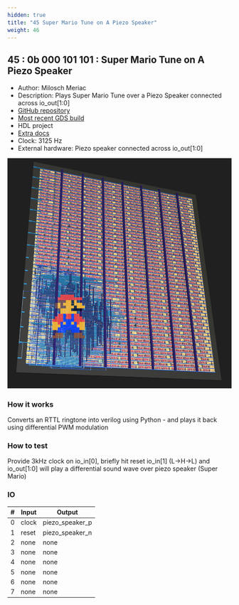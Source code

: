 ```yaml
---
hidden: true
title: "45 Super Mario Tune on A Piezo Speaker"
weight: 46
---
```


## 45 : 0b 000 101 101 : Super Mario Tune on A Piezo Speaker

* Author: Milosch Meriac
* Description: Plays Super Mario Tune over a Piezo Speaker connected across io_out[1:0]
* [GitHub repository](https://github.com/meriac/tt02-play-tune)
* [Most recent GDS build](https://github.com/meriac/tt02-play-tune/actions/runs/3529204634)
* HDL project
* [Extra docs](https://github.com/meriac/tt02-play-tune#readme)
* Clock: 3125 Hz
* External hardware: Piezo speaker connected across io_out[1:0]

![picture](images/chip-design.png)

### How it works

Converts an RTTL ringtone into verilog using Python - and plays it back using differential PWM modulation

### How to test

Provide 3kHz clock on io_in[0], briefly hit reset io_in[1] (L->H->L) and io_out[1:0] will play a differential sound wave over piezo speaker (Super Mario)

### IO

| # | Input        | Output       |
|---|--------------|--------------|
| 0 | clock  | piezo_speaker_p |
| 1 | reset  | piezo_speaker_n |
| 2 | none  | none |
| 3 | none  | none |
| 4 | none  | none |
| 5 | none  | none |
| 6 | none  | none |
| 7 | none  | none |
